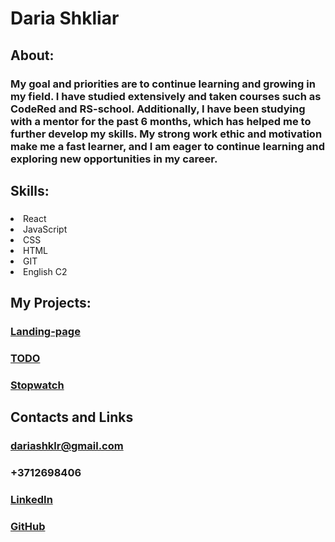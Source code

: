 # Daria Shkliar

## About:

### My goal and priorities are to continue learning and growing in my field. I have studied extensively and taken courses such as CodeRed and RS-school. Additionally, I have been studying with a mentor for the past 6 months, which has helped me to further develop my skills. My strong work ethic and motivation make me a fast learner, and I am eager to continue learning and exploring new opportunities in my career.

## Skills:

### <ul>

<li>React</li>
<li>JavaScript</li>
<li>CSS</li>
<li>HTML</li>
<li>GIT</li>
<li>English C2</li>
</ul>

## My Projects:

### [Landing-page](//https://dshklr.github.io/landing-page/)

### [TODO](//https://dshklr-todo.netlify.app/)

### [Stopwatch](//https://dshklr.github.io/stopwatch/)

## Contacts and Links

### dariashklr@gmail.com

### +3712698406

### [LinkedIn](//https://www.linkedin.com/in/dshklr/)

### [GitHub](//https://github.com/dshklr)
